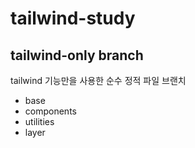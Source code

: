 # tailwind-study

## tailwind-only branch

tailwind 기능만을 사용한 순수 정적 파일 브랜치

- base
- components
- utilities
- layer

